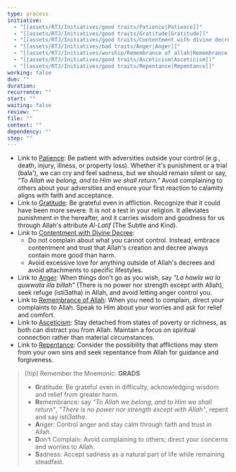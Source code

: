 ```yaml
---
type: process
initiative:
  - "[[assets/RTJ/Initiatives/good traits/Patience|Patience]]"
  - "[[assets/RTJ/Initiatives/good traits/Gratitude|Gratitude]]"
  - "[[assets/RTJ/Initiatives/good traits/Contentment with divine decree|Contentment with divine decree]]"
  - "[[assets/RTJ/Initiatives/bad traits/Anger|Anger]]"
  - "[[assets/RTJ/Initiatives/worship/Remembrance of allah|Remembrance of allah]]"
  - "[[assets/RTJ/Initiatives/good traits/Asceticism|Asceticism]]"
  - "[[assets/RTJ/Initiatives/good traits/Repentance|Repentance]]"
working: false
due: ""
duration: 
recurrence: ""
start: ""
waiting: false
review: ""
file: ""
context: ""
dependency: ""
step: ""
---
```


* Link to [Patience](assets/RTJ/Initiatives/good%20traits/Patience.md): Be patient with adversities outside your control (e.g., death, injury, illness, or property loss). Whether it's punishment or a trial (bala'), we can cry and feel sadness, but we should remain silent or say, *"To Allah we belong, and to Him we shall return."* Avoid complaining to others about your adversities and ensure your first reaction to calamity aligns with faith and acceptance.
* Link to [Gratitude](assets/RTJ/Initiatives/good%20traits/Gratitude.md): Be grateful even in affliction. Recognize that it could have been more severe. It is not a test in your religion. It alleviates punishment in the hereafter, and it carries wisdom and goodness for us through Allah's attribute *Al-Latif* (The Subtle and Kind).
* Link to [Contentment with Divine Decree](assets/RTJ/Initiatives/good%20traits/Contentment%20with%20divine%20decree.md):
	* Do not complain about what you cannot control. Instead, embrace contentment and trust that Allah's creation and decree always contain more good than harm.
	* Avoid excessive love for anything outside of Allah's decrees and avoid attachments to specific lifestyles.
* Link to [Anger](assets/RTJ/Initiatives/bad%20traits/Anger.md): When things don't go as you wish, say *"La hawla wa la quwwata illa billah"* (There is no power nor strength except with Allah), seek refuge (isti3atha) in Allah, and avoid letting anger control you.
* Link to [Remembrance of Allah](assets/RTJ/Initiatives/worship/Remembrance%20of%20allah.md): When you need to complain, direct your complaints to Allah. Speak to Him about your worries and ask for relief and comfort.
* Link to [Asceticism](assets/RTJ/Initiatives/good%20traits/Asceticism.md): Stay detached from states of poverty or richness, as both can distract you from Allah. Maintain a focus on spiritual connection rather than material circumstances.
* Link to [Repentance](assets/RTJ/Initiatives/good%20traits/Repentance.md): Consider the possibility that afflictions may stem from your own sins and seek repentance from Allah for guidance and forgiveness.

> [!tip] Remember the Mnemonic: **GRADS**
> 
> 
> * **G**ratitude: Be grateful even in difficulty, acknowledging wisdom and relief from greater harm.
> * **R**emembrance: say _"To Allah we belong, and to Him we shall return"_, _"There is no power nor strength except with Allah"_, repent and say _isti3atha_.
> * **A**nger: Control anger and stay calm through faith and trust in Allah.
> * **D**on't Complain: Avoid complaining to others; direct your concerns and worries to Allah.
> * **S**adness: Accept sadness as a natural part of life while remaining steadfast.
> 

